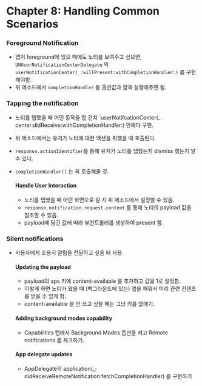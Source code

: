 # Chapter 8: Handling Common Scenarios

### Foreground Notification
- 앱이 foreground에 있으 때에도 노티를 보여주고 싶으면, `UNUserNotificationCenterDelegate` 의 `userNotificationCenter(_:willPresent:withCompletionHandler:)` 를 구현해야함.
- 위 메소드에서 `completionHandler`  를 옵션값과 함께 실행해주면 됨.


### Tapping the notification
- 노티를 탭했을 때 어떤 동작을 할 건지 `userNotifcationCenter(_ center:didReceive:withCompletionHandler:) 안에다 구현.
- 위 메소드에서는 유저가 노티에 대한 액션을 취했을 때 호출된다.
- `response.actionIdentifier`를 통해 유저가 노티를 탭했는지 dismiss 했는지 알 수 있다.
- `completionHandler()` 는 꼭 호출해줄 것.

    #### Handle User Interaction
    - 노티를 탭했을 때 어떤 화면으로 갈 지 위 메소드에서 설정할 수 있음.
    - `response.notification.request.content` 를 통해 노티의 payload 값을 참조할 수 있음.
    - payload에 담긴 값에 따라 뷰컨트롤러를 생성하여 present 함.

### Silent notifications
- 사용자에게 조용히 알림을 전달하고 싶을 때 사용.

	#### Updating the payload 
    - payload의 aps 키에 content-available 를 추가하고 값을 1로 설정함. 
    - 이렇게 하면 노티가 왔을 때 (백그라운드에 있는) 앱을 깨워서 미리 관련 컨텐츠를 받을 수 있게 함.
    - content-available 을 안 쓰고 싶을 때는 그냥 키를 없애기.

	#### Adding background modes capability
    - Capabilities 탭에서 Background Modes 옵션을 켜고 Remote notifications 를 체크하기.

	#### App delegate updates
    - AppDelegate의 application(_: didReceiveRemoteNotification:fetchCompletionHandler) 를 구현하기
